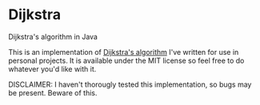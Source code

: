 # Dijkstra
Dijkstra's algorithm in Java

This is an implementation of [Dijkstra's algorithm](https://en.wikipedia.org/wiki/Dijkstra%27s_algorithm)  I've written for use in personal projects. It is available under the MIT license so feel free to do whatever you'd like with it.

DISCLAIMER:
I haven't thorougly tested this implementation, so bugs may be present. Beware of this.
